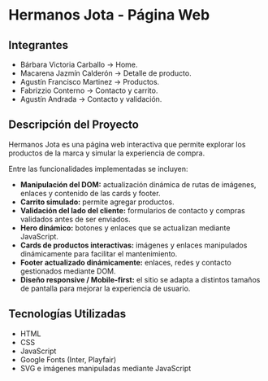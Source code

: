 # Hermanos Jota - Página Web

## Integrantes
- Bárbara Victoria Carballo -> Home.
- Macarena Jazmín Calderón -> Detalle de producto.
- Agustín Francisco Martinez -> Productos.
- Fabrizzio Conterno -> Contacto y carrito.
- Agustín Andrada -> Contacto y validación.

## Descripción del Proyecto
Hermanos Jota es una página web interactiva que permite explorar los productos de la marca y simular la experiencia de compra.  

Entre las funcionalidades implementadas se incluyen:

- **Manipulación del DOM:** actualización dinámica de rutas de imágenes, enlaces y contenido de las cards y footer.  
- **Carrito simulado:** permite agregar productos.
- **Validación del lado del cliente:** formularios de contacto y compras validados antes de ser enviados.  
- **Hero dinámico:** botones y enlaces que se actualizan mediante JavaScript.  
- **Cards de productos interactivas:** imágenes y enlaces manipulados dinámicamente para facilitar el mantenimiento.  
- **Footer actualizado dinámicamente:** enlaces, redes y contacto gestionados mediante DOM.  
- **Diseño responsive / Mobile-first:** el sitio se adapta a distintos tamaños de pantalla para mejorar la experiencia de usuario.  

## Tecnologías Utilizadas
- HTML  
- CSS  
- JavaScript  
- Google Fonts (Inter, Playfair)  
- SVG e imágenes manipuladas mediante JavaScript  

